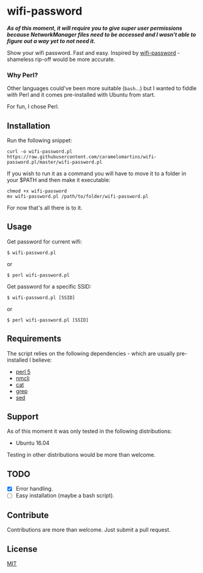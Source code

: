 # wifi-password

**_As of this moment, it will require you to give super user permissions because NetworkManager files need to be accessed and I wasn't able to figure out a way yet to not need it._**

Show your wifi password. Fast and easy. Inspired by [wifi-password](https://github.com/rauchg/wifi-password) - shameless rip-off would be more accurate.

### Why Perl?
Other languages could've been more suitable (`bash`...) but I wanted to fiddle with Perl and it comes pre-installed with Ubuntu from start.

For fun, I chose Perl.

## Installation

Run the following snippet:

```shell
curl -o wifi-password.pl https://raw.githubusercontent.com/caramelomartins/wifi-password.pl/master/wifi-password.pl
```
If you wish to run it as a command you will have to move it to a folder in your $PATH and then make it executable:

```shell
chmod +x wifi-password
mv wifi-password.pl /path/to/folder/wifi-password.pl
```

For now that's all there is to it.

## Usage

Get password for current wifi:

```shell
$ wifi-password.pl
```

or

```shell
$ perl wifi-password.pl
```

Get password for a specific SSID:

```shell
$ wifi-password.pl [SSID]
```
or

```shell
$ perl wifi-password.pl [SSID]
```

## Requirements

The script relies on the following dependencies - which are usually pre-installed I believe:

- [perl 5](https://www.perl.org/)
- [nmcli](http://linux.die.net/man/1/nmcli)
- [cat](http://linux.die.net/man/1/cat)
- [grep](http://linux.die.net/man/1/grep)
- [sed](http://linux.die.net/man/1/sed)

## Support

As of this moment it was only tested in the following distributions:
- Ubuntu 16.04

Testing in other distributions would be more than welcome.

## TODO

- [x] Error handling.
- [ ] Easy installation (maybe a bash script).

## Contribute
Contributions are more than welcome. Just submit a pull request.

## License
[MIT](https://opensource.org/licenses/MIT)
